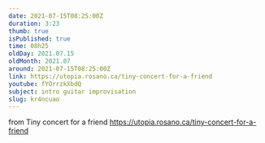 ```yaml
---
date: 2021-07-15T08:25:00Z
duration: 3:23
thumb: true
isPublished: true
time: 08h25
oldDay: 2021.07.15
oldMonth: 2021.07
around: 2021-07-15T08:25:00Z
link: https://utopia.rosano.ca/tiny-concert-for-a-friend
youtube: fYOrrzkXbdQ
subject: intro guitar improvisation
slug: kr4ncuao
---
```

from Tiny concert for a friend https://utopia.rosano.ca/tiny-concert-for-a-friend
